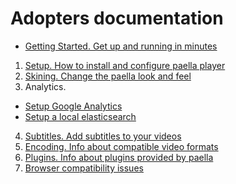 # Adopters documentation

- [Getting Started. Get up and running in minutes](getting_started.md)

1. [Setup. How to install and configure paella player](setup.md)
2. [Skining. Change the paella look and feel]()
3. Analytics.
  - [Setup Google Analytics]()
  - [Setup a local elasticsearch]()
4. [Subtitles. Add subtitles to your videos]()
5. [Encoding. Info about compatible video formats]()
6. [Plugins. Info about plugins provided by paella]()
7. [Browser compatibility issues](browser_compability.md)
